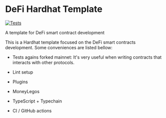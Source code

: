 # DeFi Hardhat Template

[![Tests](https://github.com/marcelomorgado/defi-hardhat-template/actions/workflows/main.yml/badge.svg)](https://github.com/marcelomorgado/defi-hardhat-template/actions/workflows/main.yml)

A template for DeFi smart contract development

This is a Hardhat template focused on the DeFi smart contracts development. Some conveniences are listed bellow:

- Tests agains forked mainnet:
  It's very useful when writing contracts that interacts with other protocols.

- Lint setup

- Plugins

- MoneyLegos

- TypeScript + Typechain

- CI / GitHub actions
